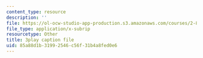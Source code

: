 ```yaml
---
content_type: resource
description: ''
file: https://ol-ocw-studio-app-production.s3.amazonaws.com/courses/2-830j-control-of-manufacturing-processes-sma-6303-spring-2008/85a88d1b31992546c56f31b4a8fed0e6_MeFCYYCATw0.srt
file_type: application/x-subrip
resourcetype: Other
title: 3play caption file
uid: 85a88d1b-3199-2546-c56f-31b4a8fed0e6
---
```

